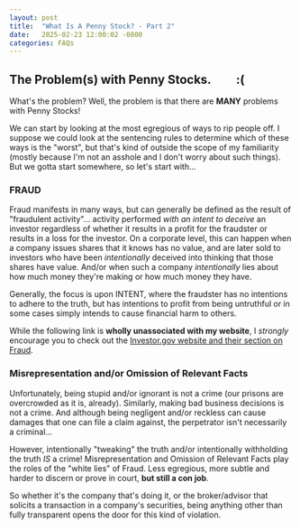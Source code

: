 ```yaml
---
layout: post
title:  "What Is A Penny Stock? - Part 2"
date:   2025-02-23 12:00:02 -0800
categories: FAQs
---
```

## The Problem(s) with Penny Stocks. &nbsp; &nbsp; &nbsp; &nbsp;  :(

What's the problem? Well, the problem is that there are **MANY** problems with Penny Stocks!

We can start by looking at the most egregious of ways to rip people off.  I suppose we could look at the sentencing rules to determine which of these ways is the "worst", but that's kind of outside the scope of my familiarity (mostly because I'm not an asshole and I don't worry about such things).  But we gotta start somewhere, so let's start with...

### FRAUD
Fraud manifests in many ways, but can generally be defined as the result of "fraudulent activity"... activity performed *with an intent to deceive* an investor regardless of whether it results in a profit for the fraudster or results in a loss for the investor.  On a corporate level, this can happen when a company issues shares that it knows has no value, and are later sold to investors who have been *intentionally* deceived into thinking that those shares have value.  And/or when such a company *intentionally* lies about how much money they're making or how much money they have.

Generally, the focus is upon INTENT, where the fraudster has no intentions to adhere to the truth, but has intentions to profit from being untruthful or in some cases simply intends to cause financial harm to others.

While the following link is **wholly unassociated with my website**, I *strongly* encourage you to check out the [Investor.gov website and their section on Fraud](https://www.investor.gov/protect-your-investments/fraud/types-fraud).

### Misrepresentation and/or Omission of Relevant Facts
Unfortunately, being stupid and/or ignorant is not a crime (our prisons are overcrowded as it is, already).  Similarly, making bad business decisions is not a crime.  And although being negligent and/or reckless can cause damages that one can file a claim against, the perpetrator isn't necessarily a criminal...

However, intentionally "tweaking" the truth and/or intentionally withholding the truth *IS* a crime!  Misrepresentation and Omission of Relevant Facts play the roles of the "white lies" of Fraud.  Less egregious, more subtle and harder to discern or prove in court, **but still a con job**.

So whether it's the company that's doing it, or the broker/advisor that solicits a transaction in a company's securities, being anything other than fully transparent opens the door for this kind of violation.